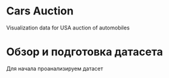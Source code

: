 # Cars Auction
Visualization data for USA auction of automobiles

Обзор и подготовка датасета
=====================
Для начала проанализируем датасет
